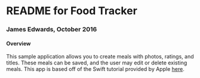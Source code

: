 # README for Food Tracker

### James Edwards, October 2016

#### Overview

This sample application allows you to create meals with photos, ratings, and titles. These meals can be saved, and the user may edit or delete existing meals. This app is based off of the Swift tutorial provided by Apple [here](https://developer.apple.com/library/content/referencelibrary/GettingStarted/DevelopiOSAppsSwift/index.html).